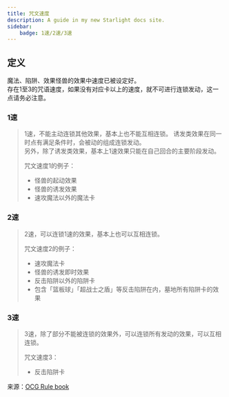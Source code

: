 ```yaml
---
title: 咒文速度
description: A guide in my new Starlight docs site.
sidebar:
    badge: 1速/2速/3速
---
```


## 定义

魔法、陷阱、效果怪兽的效果中速度已被设定好。  
存在1至3的咒语速度，如果没有对应卡以上的速度，就不可进行连锁发动，这一点请务必注意。

### 1速

>1速，不能主动连锁其他效果，基本上也不能互相连锁。
>诱发类效果在同一时点有满足条件时，会被动的组成连锁发动。  
>另外，除了诱发类效果，基本上1速效果只能在自己回合的主要阶段发动。  
>
>咒文速度1的例子：
>
>- 怪兽的起动效果
>- 怪兽的诱发效果
>- 速攻魔法以外的魔法卡

### 2速

>2速，可以连锁1速的效果，基本上也可以互相连锁。
>
>咒文速度2的例子：
>
>- 速攻魔法卡
>- 怪兽的诱发即时效果
>- 反击陷阱以外的陷阱卡
>- 包含「篮板球」「超战士之盾」等反击陷阱在内，墓地所有陷阱卡的效果

### 3速

>3速，除了部分不能被连锁的效果外，可以连锁所有发动的效果，可以互相连锁。
>
>咒文速度3：
>
>- 反击陷阱卡  

来源：[OCG Rule book](https://ocg-rule.readthedocs.io/zh-cn/latest/c02/%E5%9F%BA%E6%9C%AC%E7%94%A8%E8%AF%AD.html#id24)
